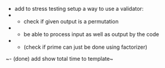 - add to stress testing setup a way to use a validator:
- - check if given output is a permutation
- - be able to process input as well as output by the code
- - (check if prime can just be done using factorizer)

~- (done) add show total time to template~
